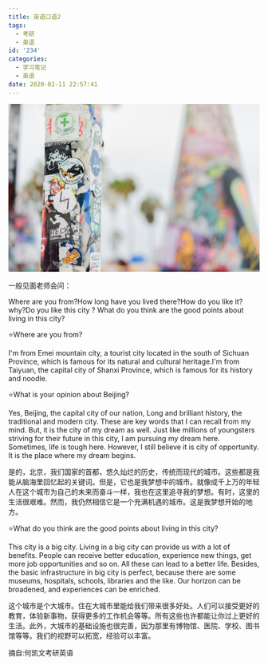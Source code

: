 ```yaml
---
title: 英语口语2
tags:
  - 考研
  - 英语
id: '234'
categories: 
  - 学习笔记
  - 英语
date: 2020-02-11 22:57:41
---
```


![](%E8%8B%B1%E8%AF%AD%E5%8F%A3%E8%AF%AD2/carolyn-christine-DpWhRaN4gM4-unsplash.jpg)

<!--more-->

一般见面老师会问：

Where are you from?How long have you lived there?How do you like it? why?Do you like this city ? What do you think are the good points about living in this city?

⭐Where are you from?

I'm from Emei mountain city, a tourist city located in the south of Sichuan Province, which is famous for its natural and cultural heritage.I'm from Taiyuan, the capital city of Shanxi Province, which is famous for its history and noodle.

⭐What is your opinion about Beijing?

Yes, Beijing, the capital city of our nation, Long and brilliant history, the traditional and modern city. These are key words that I can recall from my mind. But, it is the city of my dream as well. Just like millions of youngsters striving for their future in this city, I am pursuing my dream here. Sometimes, life is tough here. However, I still believe it is city of opportunity. It is the place where my dream begins.

是的，北京，我们国家的首都，悠久灿烂的历史，传统而现代的城市。这些都是我能从脑海里回忆起的关键词。但是，它也是我梦想中的城市。就像成千上万的年轻人在这个城市为自己的未来而奋斗一样，我也在这里追寻我的梦想。有时，这里的生活很艰难。然而，我仍然相信它是一个充满机遇的城市。这是我梦想开始的地方。

⭐What do you think are the good points about living in this city?

This city is a big city. Living in a big city can provide us with a lot of benefits. People can receive better education, experience new things, get more job opportunities and so on. All these can lead to a better life. Besides, the basic infrastructure in big city is perfect, because there are some museums, hospitals, schools, libraries and the like. Our horizon can be broadened, and experiences can be enriched.

这个城市是个大城市。住在大城市里能给我们带来很多好处。人们可以接受更好的教育，体验新事物，获得更多的工作机会等等。所有这些也许都能让你过上更好的生活。此外，大城市的基础设施也很完善，因为那里有博物馆、医院、学校、图书馆等等。我们的视野可以拓宽，经验可以丰富。

摘自:何凯文考研英语